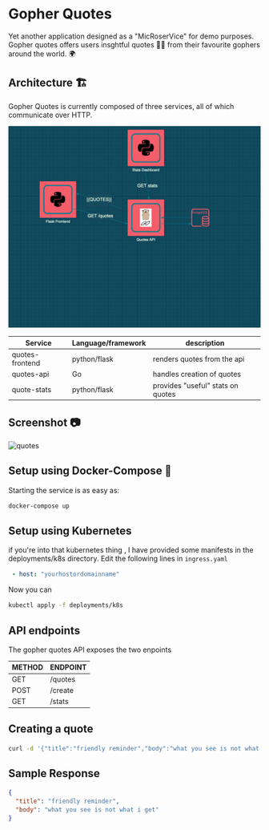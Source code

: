 # Gopher Quotes 

Yet another application designed as a "MicRoserVice" for demo purposes. Gopher quotes offers users insghtful quotes ✍🏼 from their favourite gophers around the world. 🌍


## Architecture 🏗

Gopher Quotes is currently composed of three services, all of which communicate over HTTP.

![arch](./arch.png)


| Service    | Language/framework | description                                        |
|------------|--------------------|----------------------------------------------------|
| quotes-frontend| python/flask   | renders quotes from the api                        |
| quotes-api | Go                 | handles creation of quotes                         |
| quote-stats| python/flask       | provides "useful" stats on quotes                  |



## Screenshot :camera:
![quotes](https://file.coffee/u/5G2tMKc6oKPMyT.png)

## Setup using Docker-Compose  :whale:

Starting the service is as easy as:

```bash
docker-compose up
```

## Setup using Kubernetes 

if you're into that kubernetes thing , I have provided some manifests in the deployments/k8s directory. Edit the following lines in `ingress.yaml` 

```yaml
 - host: "yourhostordomainname"
```
Now you can

```bash
kubectl apply -f deployments/k8s
```


## API endpoints 

The gopher quotes API exposes the two enpoints 

| METHOD | ENDPOINT |   
|--------|----------|
| GET    | /quotes  |  
| POST   | /create  |  
| GET    | /stats    |   

## Creating a quote

```bash
curl -d '{"title":"friendly reminder","body":"what you see is not what i get"}' -H "Content-Type: application/json" http://localhost:8080/create
```

## Sample Response

```json
{
  "title": "friendly reminder",
  "body": "what you see is not what i get"
}
```
